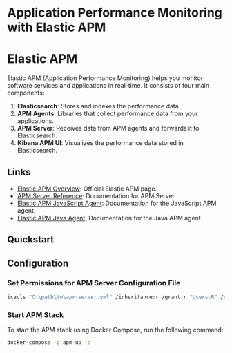 # Application Performance Monitoring with Elastic APM

# Elastic APM

Elastic APM (Application Performance Monitoring) helps you monitor software services and applications in real-time. It consists of four main components:

1. **Elasticsearch**: Stores and indexes the performance data.
2. **APM Agents**: Libraries that collect performance data from your applications.
3. **APM Server**: Receives data from APM agents and forwards it to Elasticsearch.
4. **Kibana APM UI**: Visualizes the performance data stored in Elasticsearch.

## Links

- [Elastic APM Overview](https://www.elastic.co/apm): Official Elastic APM page.
- [APM Server Reference](https://www.elastic.co/guide/en/apm/server/current/index.html): Documentation for APM Server.
- [Elastic APM JavaScript Agent](https://www.elastic.co/guide/en/apm/agent/rum-js/current/index.html): Documentation for the JavaScript APM agent.
- [Elastic APM Java Agent](https://www.elastic.co/guide/en/apm/agent/java/current/setup-javaagent.html): Documentation for the Java APM agent.

## Quickstart
## Configuration
### Set Permissions for APM Server Configuration File

```sh
icacls "C:\path\to\apm-server.yml" /inheritance:r /grant:r "Users:R" /grant:r "Administrators:F"
 ```

### Start APM Stack

To start the APM stack using Docker Compose, run the following command:

```sh
docker-compose -p apm up -d
 ```